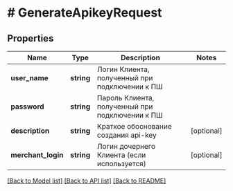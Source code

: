 # # GenerateApikeyRequest

## Properties

Name | Type | Description | Notes
------------ | ------------- | ------------- | -------------
**user_name** | **string** | Логин Клиента, полученный при подключении к ПШ |
**password** | **string** | Пароль Клиента, полученный при подключении к ПШ |
**description** | **string** | Краткое обоснование создания api-key | [optional]
**merchant_login** | **string** | Логин дочернего Клиента (если используется) | [optional]

[[Back to Model list]](../../README.md#models) [[Back to API list]](../../README.md#endpoints) [[Back to README]](../../README.md)

